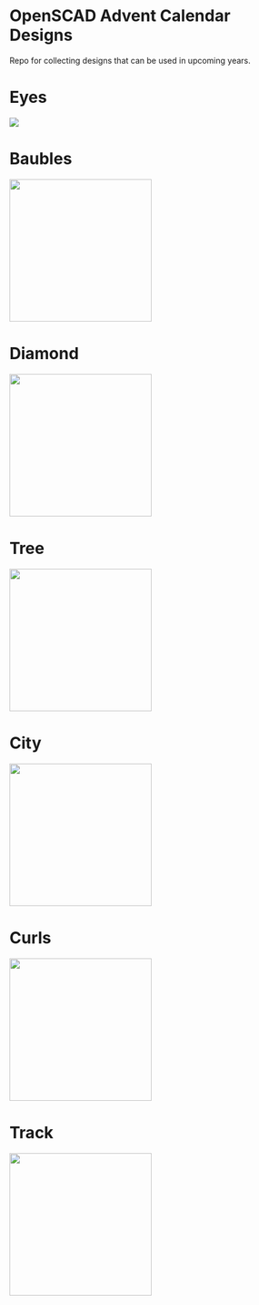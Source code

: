 # OpenSCAD Advent Calendar Designs

Repo for collecting designs that can be used in upcoming years.


# Eyes
<img src=https://github.com/openscad/openscad-advent-calendar-designs/blob/main/Eyes/eyes.gif>

# Baubles
<img src=https://github.com/openscad/openscad-advent-calendar-designs/blob/main/Baubles/Baubles.png width=250>

# Diamond
<img src=https://github.com/openscad/openscad-advent-calendar-designs/blob/main/Diamond/Brilliant.png width=250>

# Tree
<img src=https://github.com/openscad/openscad-advent-calendar-designs/blob/main/Tree/Tree.png width=250>

# City
<img src=https://github.com/openscad/openscad-advent-calendar-designs/blob/main/City/City.png width=250>

# Curls
<img src=https://github.com/openscad/openscad-advent-calendar-designs/blob/main/Curls/Curls.png width=250>

# Track
<img src=https://github.com/openscad/openscad-advent-calendar-designs/blob/main/Track/Track.png width=250>
